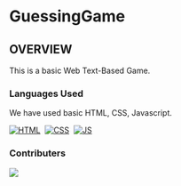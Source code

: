 # GuessingGame
<h2>OVERVIEW</h2>
This is a basic Web Text-Based Game.

<h3>Languages Used</h3>
We have used basic HTML, CSS, Javascript.

[![HTML](https://img.shields.io/badge/html5%20-%23E34F26.svg?&style=for-the-badge&logo=html5&logoColor=white)](https://github.com/soumita1234/HelpingHand/search?l=html)&nbsp;
[![CSS](https://img.shields.io/badge/css3%20-%231572B6.svg?&style=for-the-badge&logo=css3&logoColor=white)](https://github.com/soumita1234/HelpingHand/search?l=css)&nbsp;
[![JS](https://img.shields.io/badge/javascript%20-%23323330.svg?&style=for-the-badge&logo=javascript&logoColor=%23F7DF1E)](https://github.com/soumita1234/HelpingHand/search?l=javascript)

<h3>Contributers</h3>
<a href = "https://github.com/Volley-Freak/guessing-game.git">
  <img src = "https://contrib.rocks/image?repo = GitHub_username/repository_name"/>
</a>
